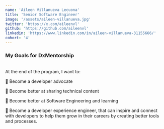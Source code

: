 ```yaml
---
name: 'Aileen Villanueva Lecuona'
title: 'Senior Software Engineer'
image: '/assets/aileen-villanueva.jpg'
twitter: 'https://x.com/aileenvl'
github: 'https://github.com/aileenvl'
linkedin: 'https://www.linkedin.com/in/aileen-villanueva-31155666/'
cohort: '4'
---
```


<div>
<h3>My Goals for DxMentorship</h3> <br/>
 At the end of the program, I want to: <br/>

📌 Become a developer advocate<br/>

📌 Become better at sharing technical content <br/>

📌 Become better at Software Engineering and learning <br/>

📌 Become a developer experience engineer, that can inspire and connect with developers to help them grow in their careers by creating better tools and processes.

</div>
